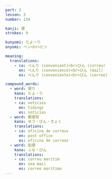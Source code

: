 ```yaml
---
part: 2
lesson: 3
number: 134

kanji: 便
strokes: 9

kunyomi: たよーり
onyomi: ベン<br>ビン

meaning:
  translations:
    - ca: べんり (convenient)<br>びん (correu)
      en: べんり (convenience)<br>びん (mail)
      es: べんり (conveniente)<br>びん (correo)

compound_words:
  - word: 便り
    kana: たよ・り
    translations:
    - ca: notícies
      en: tidings
      es: noticias
  - word: 郵便局
    kana: ゆう・びん・きょく
    translations:
    - ca: oficina de correus
      en: post office
      es: oficina de correos
  - word: 船便
    kana: ふな・びん
    translations:
    - ca: correu marítim
      en: sea mail
      es: correo marítimo
---
```


